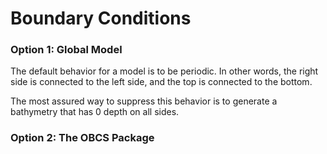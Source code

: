 # Boundary Conditions

### Option 1: Global Model
The default behavior for a model is to be periodic. In other words, the right side is connected to the left side, and the top is connected to the bottom.

The most assured way to suppress this behavior is to generate a bathymetry that has 0 depth on all sides. 


### Option 2: The OBCS Package